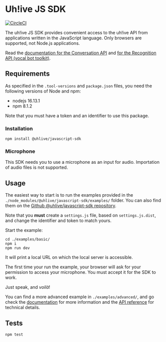 # Uh!ive JS SDK

[![CircleCI](https://circleci.com/gh/uhlive/javascript-sdk/tree/production.svg?style=svg)](https://circleci.com/gh/uhlive/javascript-sdk/tree/production)

The uh!ive JS SDK provides convenient access to the uh!ive API from applications written in the JavaScript language. Only browsers are supported, not Node.js applications.

Read the [documentation for the Conversation API](https://docs.allo-media.net/live-api/) and [for the Recognition API (vocal bot toolkit)](https://docs.allo-media.net/stream-api-bots/).

## Requirements

As specified in the `.tool-versions` and `package.json` files, you need the following versions of Node and npm:

- nodejs 16.13.1
- npm 8.1.2

Note that you must have a token and an identifier to use this package.

### Installation

```text
npm install @uhlive/javascript-sdk
```

### Microphone

This SDK needs you to use a microphone as an input for audio. Importation of audio files is not supported.

## Usage

The easiest way to start is to run the examples provided in the `./node_modules/@uhlive/javascript-sdk/examples/` folder.
You can also find them on the [Github @uhlive/javascript-sdk repository](https://github.com/uhlive/javascript-sdk/tree/production/examples).

Note that you **must** create a `settings.js` file, based on `settings.js.dist`, and change the identifier and token to match yours.

Start the example:

```text
cd ./examples/basic/
npm i
npm run dev
```

It will print a local URL on which the local server is accessible.

The first time your run the example, your browser will ask for your permission to access your microphone. You must accept it for the SDK to work.

Just speak, and *voilà*!

You can find a more advanced example in `./examples/advanced/`, and go check the [documentation](https://docs.allo-media.net/live-api/javascript/getting-started/#getting-started) for more information and the [API reference](https://docs.allo-media.net/live-api/javascript/api-reference/#api-reference) for technical details.

## Tests

```text
npm test
```
